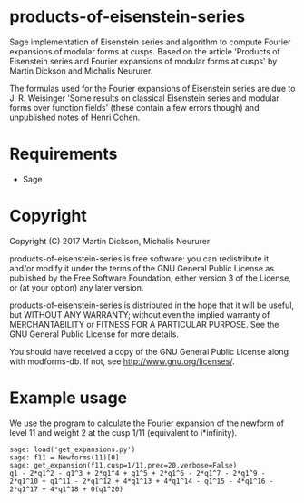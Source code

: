 products-of-eisenstein-series
===========

Sage implementation of Eisenstein series and algorithm to compute Fourier expansions of modular forms at cusps.
Based on the article 'Products of Eisenstein series and Fourier expansions of modular forms at cusps' by Martin Dickson and Michalis Neururer.

The formulas used for the Fourier expansions of Eisenstein series are due to J. R. Weisinger 'Some results on classical Eisenstein series and modular forms over function fields' (these contain a few errors though) and unpublished notes of Henri Cohen.

Requirements
============

* Sage

Copyright
===========
Copyright (C) 2017 Martin Dickson, Michalis Neururer

products-of-eisenstein-series is free software: you can redistribute it and/or modify
it under the terms of the GNU General Public License as published by
the Free Software Foundation, either version 3 of the License, or
(at your option) any later version.

products-of-eisenstein-series is distributed in the hope that it will be useful,
but WITHOUT ANY WARRANTY; without even the implied warranty of
MERCHANTABILITY or FITNESS FOR A PARTICULAR PURPOSE.  See the
GNU General Public License for more details.

You should have received a copy of the GNU General Public License
along with modforms-db.  If not, see <http://www.gnu.org/licenses/>.

Example usage
==============

We use the program to calculate the Fourier expansion of the newform of level 11 and weight 2 at the cusp 1/11 (equivalent to i*infinity).

    sage: load('get_expansions.py')
    sage: f11 = Newforms(11)[0]
    sage: get_expansion(f11,cusp=1/11,prec=20,verbose=False)
    q1 - 2*q1^2 - q1^3 + 2*q1^4 + q1^5 + 2*q1^6 - 2*q1^7 - 2*q1^9 - 2*q1^10 + q1^11 - 2*q1^12 + 4*q1^13 + 4*q1^14 - q1^15 - 4*q1^16 - 2*q1^17 + 4*q1^18 + O(q1^20)
